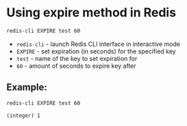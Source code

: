 # Using expire method in Redis

```bash
redis-cli EXPIRE test 60
```

- `redis-cli` - launch Redis CLI interface in interactive mode
- `EXPIRE` - set expiration (in seconds) for the specified key
- `test` - name of the key to set expiration for
- `60` - amount of seconds to expire key after

## Example: 
```bash
redis-cli EXPIRE test 60
```
```
(integer) 1
```

